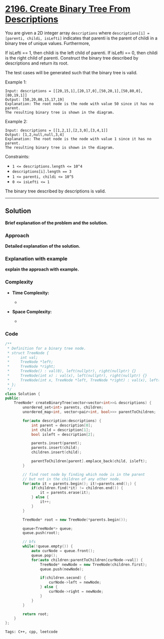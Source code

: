 
# [2196. Create Binary Tree From Descriptions](https://leetcode.com/problems/create-binary-tree-from-descriptions/description)

You are given a 2D integer array `descriptions` where `descriptions[i] = [parenti, childi, isLefti]` indicates that parenti is the parent of childi in a binary tree of unique values. Furthermore,

If isLefti == 1, then childi is the left child of parenti.
If isLefti == 0, then childi is the right child of parenti.
Construct the binary tree described by descriptions and return its root.

The test cases will be generated such that the binary tree is valid.

 

Example 1:

    Input: descriptions = [[20,15,1],[20,17,0],[50,20,1],[50,80,0],[80,19,1]]
    Output: [50,20,80,15,17,19]
    Explanation: The root node is the node with value 50 since it has no parent.
    The resulting binary tree is shown in the diagram.

Example 2:

    Input: descriptions = [[1,2,1],[2,3,0],[3,4,1]]
    Output: [1,2,null,null,3,4]
    Explanation: The root node is the node with value 1 since it has no parent.
    The resulting binary tree is shown in the diagram.
 

Constraints:

- `1 <= descriptions.length <= 10^4`
- `descriptions[i].length == 3`
- `1 <= parenti, childi <= 10^5`
- `0 <= isLefti <= 1`

The binary tree described by descriptions is valid.

---

## Solution

**Brief explanation of the problem and the solution.**

### Approach

**Detailed explanation of the solution.**

### Explanation with example

**explain the approach with example.**

### Complexity

- **Time Complexity:**

    - 

- **Space Complexity:**

    - 

### Code

```cpp
/**
 * Definition for a binary tree node.
 * struct TreeNode {
 *     int val;
 *     TreeNode *left;
 *     TreeNode *right;
 *     TreeNode() : val(0), left(nullptr), right(nullptr) {}
 *     TreeNode(int x) : val(x), left(nullptr), right(nullptr) {}
 *     TreeNode(int x, TreeNode *left, TreeNode *right) : val(x), left(left), right(right) {}
 * };
 */
class Solution {
public:
    TreeNode* createBinaryTree(vector<vector<int>>& descriptions) {
        unordered_set<int> parents, children;
        unordered_map<int, vector<pair<int, bool>>> parentToChildren;

        for(auto description:descriptions) {
            int parent = description[0];
            int child = description[1];
            bool isleft = description[2];

            parents.insert(parent);
            parents.insert(child);
            children.insert(child);

            parentToChildren[parent].emplace_back(child, isleft);
        }

        // find root node by finding which node is in the parent
        // but not in the children of any other node.
        for(auto it = parents.begin(); it!=parents.end();) {
            if(children.find(*it) != children.end()) {
                it = parents.erase(it);
            } else {
                it++;
            }
        }

        TreeNode* root = new TreeNode(*parents.begin());

        queue<TreeNode*> queue;
        queue.push(root);

        // bfs
        while(!queue.empty()) {
            auto curNode = queue.front();
            queue.pop();
            for(auto children:parentToChildren[curNode->val]) {
                TreeNode* newNode = new TreeNode(children.first);
                queue.push(newNode);

                if(children.second) {
                    curNode->left = newNode;
                } else {
                    curNode->right = newNode;
                }
            }
        }

        return root;
    }
};
```


    Tags: C++, cpp, leetcode
